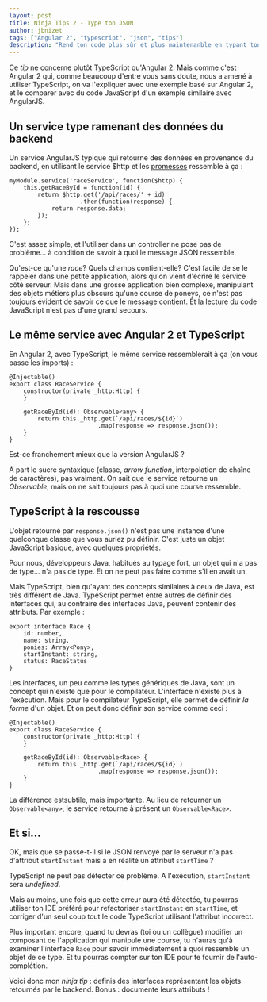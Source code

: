 ```yaml
---
layout: post
title: Ninja Tips 2 - Type ton JSON
author: jbnizet
tags: ["Angular 2", "typescript", "json", "tips"]
description: "Rend ton code plus sûr et plus maintenanble en typant ton JSON"
---
```


Ce *tip* ne concerne plutôt TypeScript qu'Angular 2.
Mais comme c'est Angular 2 qui, comme beaucoup d'entre vous sans doute,
nous a amené à utiliser TypeScript, on va l'expliquer avec une exemple 
basé sur Angular 2, et le comparer avec du code JavaScript d'un exemple
similaire avec AngularJS.

## Un service type ramenant des données du backend

Un service AngularJS typique qui retourne des données 
en provenance du backend, en utilisant le service $http
et les [promesses](/2015/05/28/angularjs-promises/) ressemble à ça&nbsp;:

    myModule.service('raceService', function($http) {
        this.getRaceById = function(id) {
            return $http.get('/api/races/' + id)
                        .then(function(response) {
                return response.data;
            });
        };
    });

C'est assez simple, et l'utiliser dans un controller ne pose pas de problème...
à condition de savoir à quoi le message JSON ressemble.

Qu'est-ce qu'une *race*? Quels champs contient-elle? C'est facile de se le
rappeler dans une petite application, alors qu'on vient d'écrire le service
côté serveur. Mais dans une grosse application bien complexe, manipulant 
des objets métiers plus obscurs qu'une course de poneys, ce n'est pas toujours évident
de savoir ce que le message contient. Et la lecture du code JavaScript n'est pas 
d'une grand secours.

## Le même service avec Angular 2 et TypeScript

En Angular 2, avec TypeScript, le même service ressemblerait à ça (on vous passe les 
imports)&nbsp;:

    @Injectable()
    export class RaceService {
        constructor(private _http:Http) {
        }

        getRaceById(id): Observable<any> {
            return this._http.get(`/api/races/${id}`)
                             .map(response => response.json());
        }
    }

Est-ce franchement mieux que la version AngularJS&nbsp;?

A part le sucre syntaxique (classe, *arrow function*, interpolation de chaîne de caractères),
pas vraiment. On sait que le service retourne un *Observable*, mais on ne sait toujours
pas à quoi une course ressemble. 

## TypeScript à la rescousse

L'objet retourné par `response.json()` n'est pas une instance d'une quelconque
classe que vous auriez pu définir. C'est juste un objet JavaScript basique, avec
quelques propriétés.

Pour nous, développeurs Java, habitués au typage fort, un objet qui n'a pas de type... n'a 
pas de type. Et on ne peut pas faire comme s'il en avait un.

Mais TypeScript, bien qu'ayant des concepts similaires à ceux de Java, est très
différent de Java. TypeScript permet entre autres de définir des interfaces qui,
au contraire des interfaces Java, peuvent contenir des attributs.
Par exemple&nbsp;:

    export interface Race {
        id: number,
        name: string,
        ponies: Array<Pony>,
        startInstant: string,
        status: RaceStatus
    }

Les interfaces, un peu comme les types génériques de Java, sont un concept qui n'existe
que pour le compilateur. L'interface n'existe plus à l'exécution. Mais pour le compilateur
TypeScript, elle permet de définir *la forme* d'un objet. Et on peut donc définir son
service comme ceci&nbsp;:

    @Injectable()
    export class RaceService {
        constructor(private _http:Http) {
        }

        getRaceById(id): Observable<Race> {
            return this._http.get(`/api/races/${id}`)
                             .map(response => response.json());
        }
    }

La différence estsubtile, mais importante. Au lieu de retourner un `Observable<any>`,
le service retourne à présent un `Observable<Race>`.

## Et si...

OK, mais que se passe-t-il si le JSON renvoyé par le serveur n'a pas d'attribut `startInstant`
mais a en réalité un attribut `startTime`&nbsp;?

TypeScript ne peut pas détecter ce problème. A l'exécution, `startInstant` 
sera *undefined*. 

Mais au moins, une fois que cette erreur aura été détectée, 
tu pourras utiliser ton IDE préféré pour refactoriser `startInstant` en `startTime`, 
et corriger d'un seul coup tout le code TypeScript utilisant l'attribut incorrect. 

Plus important encore, quand tu devras (toi ou un collègue) modifier un composant de 
l'application qui manipule une course, tu n'auras qu'à examiner l'interface `Race`
pour savoir immédiatement à quoi ressemble un objet de ce type. Et tu pourras compter sur
ton IDE pour te fournir de l'auto-complétion.

Voici donc mon *ninja tip*&nbsp;: definis des interfaces représentant les objets retournés
par le backend. Bonus&nbsp;: documente leurs attributs&nbsp;!